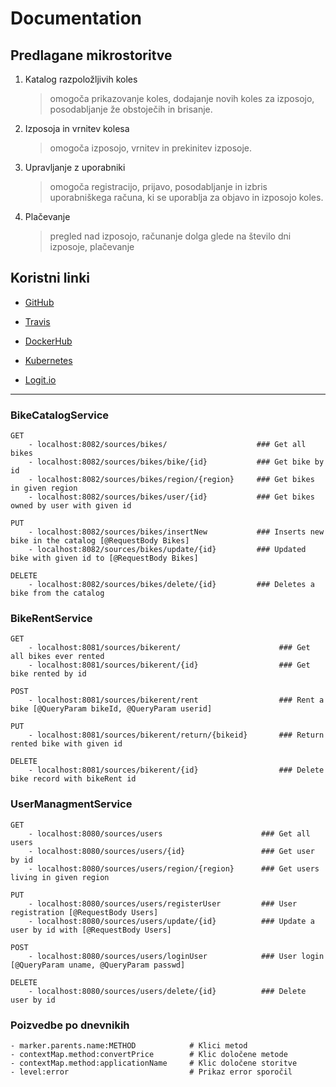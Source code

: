 # Documentation

## Predlagane mikrostoritve

1. Katalog razpoložljivih koles
    > omogoča prikazovanje koles, dodajanje novih koles za izposojo, posodabljanje že obstoječih in brisanje.

2. Izposoja in vrnitev kolesa
    > omogoča izposojo, vrnitev in prekinitev izposoje. 

3. Upravljanje z uporabniki
    > omogoča registracijo, prijavo, posodabljanje in izbris uporabniškega računa, ki se uporablja za objavo in izposojo koles.

4. Plačevanje
    > pregled nad izposojo, računanje dolga glede na število dni izposoje, plačevanje


## Koristni linki

- [GitHub](https://github.com/orgs/CityBikeShare/dashboard)

- [Travis](https://travis-ci.org/CityBikeShare)

- [DockerHub](https://hub.docker.com/u/citybikeshare)

- [Kubernetes](https://console.bluemix.net/containers-kubernetes/clusters/77a9d8f1d0d04857a4fa680904fca098/overview?region=ibm:yp:eu-de&resourceGroup=)

- [Logit.io](https://logit.io/a/5a3f88fc-ec2f-491e-a479-10351343c1ab)

---

### BikeCatalogService
    GET
        - localhost:8082/sources/bikes/                    ### Get all bikes
        - localhost:8082/sources/bikes/bike/{id}           ### Get bike by id
        - localhost:8082/sources/bikes/region/{region}     ### Get bikes in given region
        - localhost:8082/sources/bikes/user/{id}           ### Get bikes owned by user with given id

    PUT
        - localhost:8082/sources/bikes/insertNew           ### Inserts new bike in the catalog [@RequestBody Bikes]
        - localhost:8082/sources/bikes/update/{id}         ### Updated bike with given id to [@RequestBody Bikes]

    DELETE
        - localhost:8082/sources/bikes/delete/{id}         ### Deletes a bike from the catalog
        
### BikeRentService
    GET
        - localhost:8081/sources/bikerent/                      ### Get all bikes ever rented
        - localhost:8081/sources/bikerent/{id}                  ### Get bike rented by id

    POST
        - localhost:8081/sources/bikerent/rent                  ### Rent a bike [@QueryParam bikeId, @QueryParam userid]

    PUT
        - localhost:8081/sources/bikerent/return/{bikeid}       ### Return rented bike with given id
        
    DELETE
        - localhost:8081/sources/bikerent/{id}                  ### Delete bike record with bikeRent id 

### UserManagmentService
    GET
        - localhost:8080/sources/users                      ### Get all users
        - localhost:8080/sources/users/{id}                 ### Get user by id
        - localhost:8080/sources/users/region/{region}      ### Get users living in given region
        
    PUT
        - localhost:8080/sources/users/registerUser         ### User registration [@RequestBody Users]
        - localhost:8080/sources/users/update/{id}          ### Update a user by id with [@RequestBody Users]

    POST
        - localhost:8080/sources/users/loginUser            ### User login [@QueryParam uname, @QueryParam passwd]

    DELETE
        - localhost:8080/sources/users/delete/{id}          ### Delete user by id

### Poizvedbe po dnevnikih
    - marker.parents.name:METHOD            # Klici metod
    - contextMap.method:convertPrice        # Klic določene metode
    - contextMap.method:applicationName     # Klic določene storitve
    - level:error                           # Prikaz error sporočil